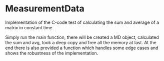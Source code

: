 # MeasurementData
Implementation of the C-code test of calculating the sum and average of a matrix in constant time.

Simply run the main function, there will be created a MD object, calculated the sum and avg, took a deep copy and free all the memory at last.
At the end there is also provided a function which handles some edge cases and shows the robustness of the implementation.

